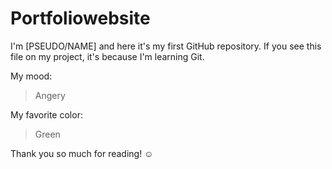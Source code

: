 # Portfoliowebsite

I'm [PSEUDO/NAME] and here it's my first GitHub repository.
If you see this file on my project, it's because I'm learning Git.


My mood:

> Angery

My favorite color:

> Green

Thank you so much for reading! ☺
